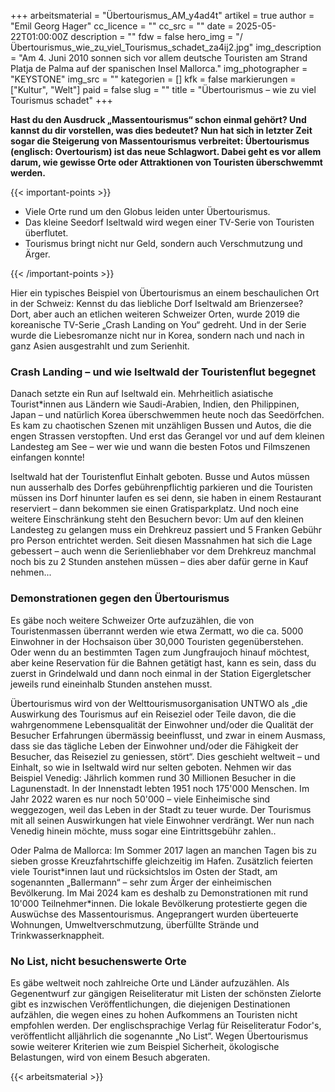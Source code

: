 +++
arbeitsmaterial = "Übertourismus_AM_y4ad4t"
artikel = true
author = "Emil Georg Hager"
cc_licence = ""
cc_src = ""
date = 2025-05-22T01:00:00Z
description = ""
fdw = false
hero_img = "/Übertourismus_wie_zu_viel_Tourismus_schadet_za4ij2.jpg"
img_description = "Am 4. Juni 2010 sonnen sich vor allem deutsche Touristen am Strand Platja de Palma auf der spanischen Insel Mallorca."
img_photographer = "KEYSTONE"
img_src = ""
kategorien = []
kfk = false
markierungen = ["Kultur", "Welt"]
paid = false
slug = ""
title = "Übertourismus – wie zu viel Tourismus schadet"
+++

**Hast du den Ausdruck „Massentourismus“ schon einmal gehört? Und kannst du dir vorstellen, was dies bedeutet? Nun hat sich in letzter Zeit sogar die Steigerung von Massentourismus verbreitet: Übertourismus (englisch: Overtourism) ist das neue Schlagwort. Dabei geht es vor allem darum, wie gewisse Orte oder Attraktionen von Touristen überschwemmt werden.**

{{< important-points >}}

<ul>

<li>Viele Orte rund um den Globus leiden unter Übertourismus.
</li>

<li>Das kleine Seedorf Iseltwald wird wegen einer TV-Serie von Touristen überflutet.
</li>

<li>Tourismus bringt nicht nur Geld, sondern auch Verschmutzung und Ärger.
</li>

</ul>

{{< /important-points >}}

Hier ein typisches Beispiel von Übertourismus an einem beschaulichen Ort in der Schweiz: Kennst du das liebliche Dorf Iseltwald am Brienzersee? Dort, aber auch an etlichen weiteren Schweizer Orten, wurde 2019 die koreanische TV-Serie „Crash Landing on You“ gedreht. Und in der Serie wurde die Liebesromanze nicht nur in Korea, sondern nach und nach in ganz Asien ausgestrahlt und zum Serienhit.
 
### Crash Landing – und wie Iseltwald der Touristenflut begegnet

Danach setzte ein Run auf Iseltwald ein. Mehrheitlich asiatische Tourist*innen aus Ländern wie Saudi-Arabien, Indien, den Philippinen, Japan – und natürlich Korea überschwemmen heute noch das Seedörfchen. Es kam zu chaotischen Szenen mit unzähligen Bussen und Autos, die die engen Strassen verstopften. Und erst das Gerangel vor und auf dem kleinen Landesteg am See – wer wie und wann die besten Fotos und Filmszenen einfangen konnte!

Iseltwald hat der Touristenflut Einhalt geboten. Busse und Autos müssen nun ausserhalb des Dorfes gebührenpflichtig parkieren und die Touristen müssen ins Dorf hinunter laufen es sei denn, sie haben in einem Restaurant reserviert – dann bekommen sie einen Gratisparkplatz. Und noch eine weitere Einschränkung steht den Besuchern bevor: Um auf den kleinen Landesteg zu gelangen muss ein Drehkreuz passiert und 5 Franken Gebühr pro Person entrichtet werden. Seit diesen Massnahmen hat sich die Lage gebessert – auch wenn die Serienliebhaber vor dem Drehkreuz manchmal noch bis zu 2 Stunden anstehen müssen – dies aber dafür gerne in Kauf nehmen...

### Demonstrationen gegen den Übertourismus

Es gäbe noch weitere Schweizer Orte aufzuzählen, die von Touristenmassen überrannt werden wie etwa Zermatt, wo die ca. 5000 Einwohner in der Hochsaison über 30,000 Touristen gegenüberstehen. Oder wenn du an bestimmten Tagen zum Jungfraujoch hinauf möchtest, aber keine Reservation für die Bahnen getätigt hast, kann es sein, dass du zuerst in Grindelwald und dann noch einmal in der Station Eigergletscher jeweils rund eineinhalb Stunden anstehen musst.

Übertourismus wird von der Welttourismusorganisation UNTWO als „die Auswirkung des Tourismus auf ein Reiseziel oder Teile davon, die die wahrgenommene Lebensqualität der Einwohner und/oder die Qualität der Besucher Erfahrungen übermässig beeinflusst, und zwar in einem Ausmass, dass sie das tägliche Leben der Einwohner und/oder die Fähigkeit der Besucher, das Reiseziel zu geniessen, stört“. Dies geschieht weltweit – und Einhalt, so wie in Iseltwald wird nur selten geboten. Nehmen wir das Beispiel Venedig: Jährlich kommen rund 30 Millionen Besucher in die Lagunenstadt. In der Innenstadt lebten 1951 noch 175'000 Menschen. Im Jahr 2022 waren es nur noch 50'000 – viele Einheimische sind weggezogen, weil das Leben in der Stadt zu teuer wurde. Der Tourismus mit all seinen Auswirkungen hat viele Einwohner verdrängt. Wer nun nach Venedig hinein möchte, muss sogar eine Eintrittsgebühr zahlen..

Oder Palma de Mallorca: Im Sommer 2017 lagen an manchen Tagen bis zu sieben grosse Kreuzfahrtschiffe gleichzeitig im Hafen. Zusätzlich feierten viele Tourist\*innen laut und rücksichtslos im Osten der Stadt, am sogenannten „Ballermann“ – sehr zum Ärger der einheimischen Bevölkerung. Im Mai 2024 kam es deshalb zu Demonstrationen mit rund 10'000 Teilnehmer\*innen. Die lokale Bevölkerung protestierte gegen die Auswüchse des Massentourismus. Angeprangert wurden überteuerte Wohnungen, Umweltverschmutzung, überfüllte Strände und Trinkwasserknappheit.

### No List, nicht besuchenswerte Orte

Es gäbe weltweit noch zahlreiche Orte und Länder aufzuzählen. Als Gegenentwurf zur gängigen Reiseliteratur mit Listen der schönsten Zielorte gibt es inzwischen Veröffentlichungen, die diejenigen Destinationen aufzählen, die wegen eines zu hohen Aufkommens an Touristen nicht empfohlen werden. Der englischsprachige Verlag für Reiseliteratur Fodor's, veröffentlicht alljährlich die sogenannte „No List“. Wegen Übertourismus sowie weiterer Kriterien wie zum Beispiel Sicherheit, ökologische Belastungen, wird von einem Besuch abgeraten.

{{< arbeitsmaterial >}}